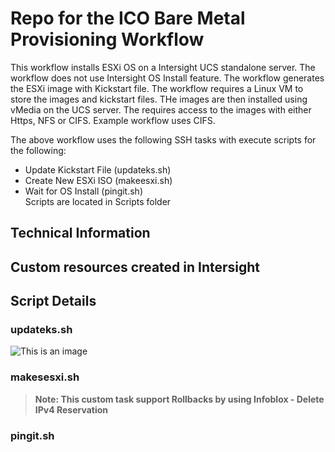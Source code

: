 # Repo for the ICO Bare Metal Provisioning Workflow

This workflow installs ESXi OS on a Intersight UCS standalone server. The workflow does not use Intersight OS Install feature. The workflow generates the ESXi image with Kickstart file. The workflow requires a Linux VM to store the images and kickstart files. THe images are then installed using vMedia on the UCS server. The requires access to the images with either Https, NFS or CIFS. Example workflow uses CIFS.    

The above workflow uses the following SSH tasks with execute scripts for the following:
 - Update Kickstart File (updateks.sh)
 - Create New ESXi ISO (makeesxi.sh)
 - Wait for OS Install (pingit.sh)  
 Scripts are located in Scripts folder


## Technical Information



## Custom resources created in Intersight





## Script Details

### updateks.sh

![This is an image](repo/blob/master/images/updateks.png)

### makesesxi.sh



> **Note: This custom task support Rollbacks by using Infoblox - Delete IPv4 Reservation**

### pingit.sh









